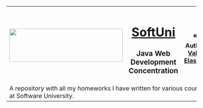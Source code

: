 <!-- Head Start -->
<table border="0" width="100%" cellspacing="1" cellpadding="3"  align="center">
	<tbody>
		<tr>
			<th align="center" width="38%">
				<a title="Software University" href="https://softuni.bg/" target="_blank">
					<img style="text-align: center;" src="http://www.nakov.com/wp-content/uploads/2012/03/Software-University-logo-horizontal.png" width="300" height="88" alt="" />
				</a>
			</th>
			<th align="center" width="27%">
				<h1><a href="https://softuni.bg/">SoftUni</a></h1>
				<h3>Java Web<br>Development<br>Concentration</h3>
					</th>
					<th align="center" width="35%">
						<p>
							<a title="GitHub Valeri Elashvili" href="https://github.com/valerielashvili" target="">
								<img style="text-align:center;" src="https://avatars0.githubusercontent.com/u/25770665?s=200&v=4" alt="" />
							</a>
						</p>
						<p>
							✏️ Author: 
							<strong>
								<a title="LinkedIn/valerielashvili" href="https://www.linkedin.com/in/valerielashvili/" target="_blank">Valeri Elashvili</a>
							</strong>
						</p>
					</th>
				</tr>
				<tr>
					<td colspan="3">
						<div>A repository with all my homeworks I have written for various courses at Software University.</div>
					</td>
				</tr>
			</tbody>
		</table>
		<!-- Head End -->
		